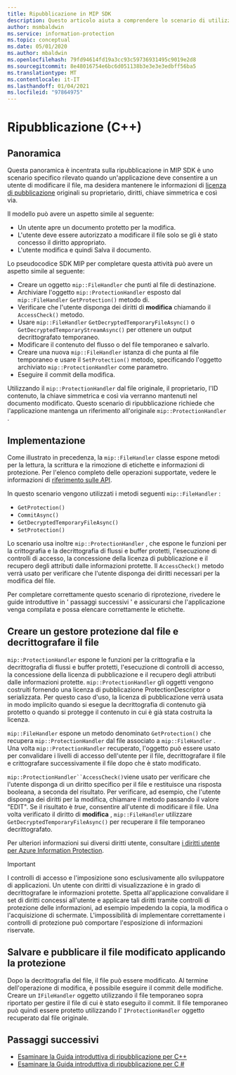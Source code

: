 ```yaml
---
title: Ripubblicazione in MIP SDK
description: Questo articolo aiuta a comprendere lo scenario di utilizzo del gestore protezione per gli scenari di ripubblicazione.
author: msmbaldwin
ms.service: information-protection
ms.topic: conceptual
ms.date: 05/01/2020
ms.author: mbaldwin
ms.openlocfilehash: 79fd94614fd19a3cc93c59736931495c9019e2d8
ms.sourcegitcommit: 8e48016754e6bc6d051138b3e3e3e3edbff56ba5
ms.translationtype: MT
ms.contentlocale: it-IT
ms.lasthandoff: 01/04/2021
ms.locfileid: "97864975"
---
```

# <a name="republishing-c"></a>Ripubblicazione (C++)

## <a name="overview"></a>Panoramica

Questa panoramica è incentrata sulla ripubblicazione in MIP SDK è uno scenario specifico rilevato quando un'applicazione deve consentire a un utente di modificare il file, ma desidera mantenere le informazioni di [licenza di pubblicazione](https://techcommunity.microsoft.com/t5/enterprise-mobility-security/licenses-and-certificates-and-how-ad-rms-protects-and-consumes/ba-p/247309) originali su proprietario, diritti, chiave simmetrica e così via.

Il modello può avere un aspetto simile al seguente:

- Un utente apre un documento protetto per la modifica.
- L'utente deve essere autorizzato a modificare il file solo se gli è stato concesso il diritto appropriato.
- L'utente modifica e quindi Salva il documento.

Lo pseudocodice SDK MIP per completare questa attività può avere un aspetto simile al seguente:

- Creare un oggetto `mip::FileHandler` che punti al file di destinazione.
- Archiviare l'oggetto `mip::ProtectionHandler` esposto dal `mip::FileHandler` `GetProtection()` metodo di.
- Verificare che l'utente disponga dei diritti di **modifica** chiamando il `AccessCheck()` metodo.
- Usare `mip::FileHandler` `GetDecryptedTemporaryFileAsync()` o `GetDecryptedTemporaryStreamAsync()` per ottenere un output decrittografato temporaneo.
- Modificare il contenuto del flusso o del file temporaneo e salvarlo.
- Creare una nuova `mip::FileHandler` istanza di che punta al file temporaneo e usare il `SetProtection()` metodo, specificando l'oggetto archiviato `mip::ProtectionHandler` come parametro.
- Eseguire il commit della modifica.

Utilizzando il `mip::ProtectionHandler` dal file originale, il proprietario, l'ID contenuto, la chiave simmetrica e così via verranno mantenuti nel documento modificato. Questo scenario di ripubblicazione richiede che l'applicazione mantenga un riferimento all'originale `mip::ProtectionHandler` .

## <a name="implementation"></a>Implementazione

Come illustrato in precedenza, la `mip::FileHandler` classe espone metodi per la lettura, la scrittura e la rimozione di etichette e informazioni di protezione. Per l'elenco completo delle operazioni supportate, vedere le informazioni di [riferimento sulle API](./reference/class_mip_filehandler.md#summary).

In questo scenario vengono utilizzati i metodi seguenti `mip::FileHandler` :

- `GetProtection()`
- `CommitAsync()`
- `GetDecryptedTemporaryFileAsync()`
- `SetProtection()`

Lo scenario usa inoltre `mip::ProtectionHandler` , che espone le funzioni per la crittografia e la decrittografia di flussi e buffer protetti, l'esecuzione di controlli di accesso, la concessione della licenza di pubblicazione e il recupero degli attributi dalle informazioni protette. Il `AccessCheck()` metodo verrà usato per verificare che l'utente disponga dei diritti necessari per la modifica del file.

Per completare correttamente questo scenario di riprotezione, rivedere le guide introduttive in ' passaggi successivi ' e assicurarsi che l'applicazione venga compilata e possa elencare correttamente le etichette.

## <a name="create-a-protection-handler-from-the-file-and-decrypt-the-file"></a>Creare un gestore protezione dal file e decrittografare il file

`mip::ProtectionHandler` espone le funzioni per la crittografia e la decrittografia di flussi e buffer protetti, l'esecuzione di controlli di accesso, la concessione della licenza di pubblicazione e il recupero degli attributi dalle informazioni protette. `mip::ProtectionHandler` gli oggetti vengono costruiti fornendo una licenza di pubblicazione ProtectionDescriptor o serializzata. Per questo caso d'uso, la licenza di pubblicazione verrà usata in modo implicito quando si esegue la decrittografia di contenuto già protetto o quando si protegge il contenuto in cui è già stata costruita la licenza.

`mip::FileHandler` espone un metodo denominato `GetProtection()` che recupera `mip::ProtectionHandler` dal file associato a `mip::FileHandler` . Una volta `mip::ProtectionHandler` recuperato, l'oggetto può essere usato per convalidare i livelli di accesso dell'utente per il file, decrittografare il file e crittografare successivamente il file dopo che è stato modificato.

`mip::ProtectionHandler``AccessCheck()`viene usato per verificare che l'utente disponga di un diritto specifico per il file e restituisce una risposta booleana, a seconda del risultato. Per verificare, ad esempio, che l'utente disponga dei diritti per la modifica, chiamare il metodo passando il valore "EDIT". Se il risultato è *true*, consentire all'utente di modificare il file. Una volta verificato il diritto di **modifica** , `mip::FileHandler` utilizzare `GetDecryptedTemporaryFileAsync()` per recuperare il file temporaneo decrittografato.

Per ulteriori informazioni sui diversi diritti utente, consultare [i diritti utente per Azure Information Protection](/azure/information-protection/configure-usage-rights).

 > [!IMPORTANT]
 > I controlli di accesso e l'imposizione sono esclusivamente allo sviluppatore di applicazioni. Un utente con diritti di visualizzazione è in grado di decrittografare le informazioni protette. Spetta all'applicazione convalidare il set di diritti concessi all'utente e applicare tali diritti tramite controlli di protezione delle informazioni, ad esempio impedendo la copia, la modifica o l'acquisizione di schermate. L'impossibilità di implementare correttamente i controlli di protezione può comportare l'esposizione di informazioni riservate.

## <a name="save-and-publish-the-edited-file-by-applying-protection"></a>Salvare e pubblicare il file modificato applicando la protezione

Dopo la decrittografia del file, il file può essere modificato. Al termine dell'operazione di modifica, è possibile eseguire il commit delle modifiche. Creare un `IFileHandler` oggetto utilizzando il file temporaneo sopra riportato per gestire il file di cui è stato eseguito il commit. Il file temporaneo può quindi essere protetto utilizzando l' `IProtectionHandler` oggetto recuperato dal file originale.

## <a name="next-steps"></a>Passaggi successivi

- [Esaminare la Guida introduttiva di ripubblicazione per C++](quick-file-republishing-cpp.md)
- [Esaminare la Guida introduttiva di ripubblicazione per C #](quick-file-republishing-csharp.md)